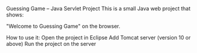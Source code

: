 Guessing Game – Java Servlet Project
This is a small Java web project that shows:

 "Welcome to Guessing Game" on the browser.

How to use it:
Open the project in Eclipse
Add Tomcat server (version 10 or above)
Run the project on the server
